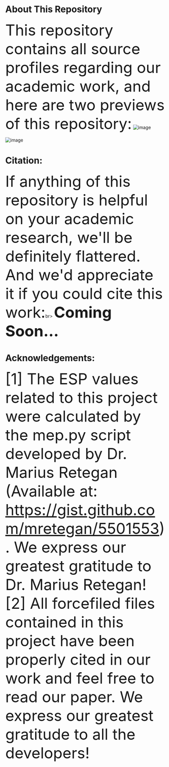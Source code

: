 # About This Repository
<font size=20>This repository contains all source profiles regarding our academic work, and here are two previews of this repository:</font>
![image](./figures/1.png)

![image](./figures/2.png)

# Citation:
<font size=20>If anything of this repository is helpful on your academic research, we'll be definitely flattered. And we'd appreciate it if you could cite this work:</font>br>
<font size=20>**Coming Soon...**</font>

# Acknowledgements:
<font size="7">[1] The ESP values related to this project were calculated by the mep.py script developed by Dr. Marius Retegan (Available at: https://gist.github.com/mretegan/5501553). We express our greatest gratitude to Dr. Marius Retegan!</font><br>
<font size="7">[2] All forcefiled files contained in this project have been properly cited in our work and feel free to read our paper. We express our greatest gratitude to all the developers!</font>
